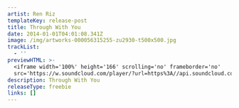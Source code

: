 ```yaml
---
artist: Ren Riz
templateKey: release-post
title: Through With You
date: 2014-01-01T04:01:08.341Z
image: /img/artworks-000056315255-zu2930-t500x500.jpg
trackList:
  - ''
previewHTML: >-
  <iframe width='100%' height='166' scrolling='no' frameborder='no'
  src='https://w.soundcloud.com/player/?url=https%3A//api.soundcloud.com/tracks/107452559&amp;color=%23168dec&amp;auto_play=false&amp;hide_related=true&amp;show_comments=false&amp;show_user=false&amp;show_reposts=false&amp;show_teaser=false'></iframe>
description: Through With You
releaseType: freebie
links: []
---
```


